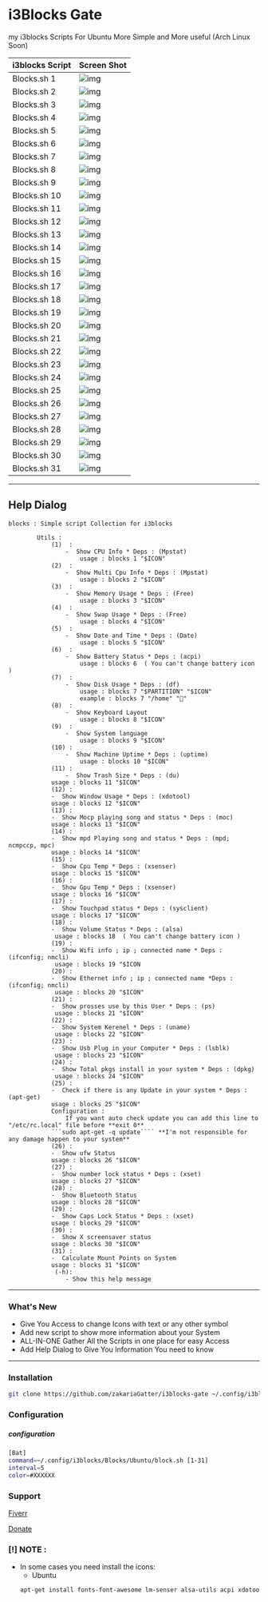 # i3Blocks Gate 

my i3blocks Scripts For Ubuntu More Simple and More useful (Arch Linux Soon)

| i3blocks Script |  Screen Shot |
|-----------------|--------------|
| Blocks.sh 1     | ![img](./screenshot/cpu.png)
| Blocks.sh 2     | ![img](./screenshot/cpus.png)
| Blocks.sh 3     | ![img](./screenshot/mem.png)
| Blocks.sh 4     | ![img](./screenshot/swap.png)
| Blocks.sh 5     | ![img](./screenshot/date.png)
| Blocks.sh 6     | ![img](./screenshot/bat.png)
| Blocks.sh 7     | ![img](./screenshot/disk.png)
| Blocks.sh 8     | ![img](./screenshot/key.png)
| Blocks.sh 9     | ![img](./screenshot/long.png)
| Blocks.sh 10    | ![img](./screenshot/uptime.png)
| Blocks.sh 11    | ![img](./screenshot/trash.png)
| Blocks.sh 12    | ![img](./screenshot/window.png)
| Blocks.sh 13    | ![img](./screenshot/mocp.png)
| Blocks.sh 14    | ![img](./screenshot/mpd.png)
| Blocks.sh 15    | ![img](./screenshot/cpu-temp.png)
| Blocks.sh 16    | ![img](./screenshot/gpu-temp.png)
| Blocks.sh 17    | ![img](./screenshot/mouse.png)
| Blocks.sh 18    | ![img](./screenshot/vol.png)
| Blocks.sh 19    | ![img](./screenshot/wifi.png)
| Blocks.sh 20    | ![img](./screenshot/ethernet.png)
| Blocks.sh 21    | ![img](./screenshot/ps.png)
| Blocks.sh 22    | ![img](./screenshot/kernel.png)
| Blocks.sh 23    | ![img](./screenshot/usb.png)
| Blocks.sh 24    | ![img](./screenshot/pkgs.png)
| Blocks.sh 25    | ![img](./screenshot/update.png)
| Blocks.sh 26    | ![img](./screenshot/ufw.png)
| Blocks.sh 27    | ![img](./screenshot/numlock.png)
| Blocks.sh 28    | ![img](./screenshot/bluetooth.png)
| Blocks.sh 29    | ![img](./screenshot/caplock.png)
| Blocks.sh 30    | ![img](./screenshot/x-screensaver.png)
| Blocks.sh 31    | ![img](./screenshot/mount.png)

---
## Help Dialog
```
blocks : Simple script Collection for i3blocks 

        Utils : 
            (1)  :
                -  Show CPU Info * Deps : (Mpstat)
                    usage : blocks 1 "$ICON"
            (2)  :
                -  Show Multi Cpu Info * Deps : (Mpstat)
                    usage : blocks 2 "$ICON"
            (3)  :
                -  Show Memory Usage * Deps : (Free)
                    usage : blocks 3 "$ICON"
            (4)  :
                -  Show Swap Usage * Deps : (Free)
                    usage : blocks 4 "$ICON"
            (5)  :
                -  Show Date and Time * Deps : (Date)
                    usage : blocks 5 "$ICON"
            (6)  :
                -  Show Battery Status * Deps : (acpi)
                    usage : blocks 6  ( You can't change battery icon )
            (7)  :
                -  Show Disk Usage * Deps : (df)
                    usage : blocks 7 "$PARTITION" "$ICON" 
                    example : blocks 7 "/home" ""
            (8)  :
                -  Show Keyboard Layout
                    usage : blocks 8 "$ICON"
            (9)  :
                -  Show System language
                    usage : blocks 9 "$ICON"
            (10) :
                -  Show Machine Uptime * Deps : (uptime)
                    usage : blocks 10 "$ICON"
            (11) :
                -  Show Trash Size * Deps : (du)
		    usage : blocks 11 "$ICON"
            (12) :
	        -  Show Window Usage * Deps : (xdotool)
		    usage : blocks 12 "$ICON"
            (13) :
	        -  Show Mocp playing song and status * Deps : (moc)
		    usage : blocks 13 "$ICON"
            (14) :
	        -  Show mpd Playing song and status * Deps : (mpd; ncmpccp, mpc)
		    usage : blocks 14 "$ICON"
            (15) :
	        -  Show Cpu Temp * Deps : (xsenser)
		    usage : blocks 15 "$ICON"
            (16) :
	        -  Show Gpu Temp * Deps : (xsenser)
		    usage : blocks 16 "$ICON"
            (17) :
	        -  Show Touchpad status * Deps : (sysclient)
		    usage : blocks 17 "$ICON"
            (18) :
	        -  Show Volume Status * Deps : (alsa)
		     usage : blocks 18  ( You can't change battery icon )
            (19) :
	        -  Show Wifi info ; ip ; connected name * Deps : (ifconfig; nmcli)
		     usage : blocks 19 "$ICON
            (20) :
	        -  Show Ethernet info ; ip ; connected name *Deps : (ifconfig; nmcli)
		     usage : blocks 20 "$ICON"
            (21) :
	        -  Show prosses use by this User * Deps : (ps)
		     usage : blocks 21 "$ICON"
            (22) :
	        -  Show System Kerenel * Deps : (uname)
		     usage : blocks 22 "$ICON"
            (23) :
	        -  Show Usb Plug in your Computer * Deps : (lsblk)
		     usage : blocks 23 "$ICON"
            (24) :
	        -  Show Total pkgs install in your system * Deps : (dpkg)
		     usage : blocks 24 "$ICON"
            (25) :
	        -  Check if there is any Update in your system * Deps : (apt-get)
		    usage : blocks 25 "$ICON"
		    Configuration :
		        If you want auto check update you can add this line to "/etc/rc.local" file before **exit 0**
			```sudo apt-get -q update```` **I'm not responsible for any damage happen to your system**
            (26) :
	        -  Show ufw Status
		    usage : blocks 26 "$ICON"
            (27) :
	        -  Show number lock status * Deps : (xset)
		    usage : blocks 27 "$ICON"
            (28) :
	        -  Show Bluetooth Status 
		    usage : blocks 28 "$ICON"
            (29) :
	        -  Show Caps Lock Status * Deps : (xset)
		    usage : blocks 29 "$ICON"
            (30) :
	        -  Show X screensaver status
		    usage : blocks 30 "$ICON"
            (31) :
	        -  Calculate Mount Points on System 
		    usage : blocks 31 "$ICON"
             (-h): 
                - Show this help message 
```
---

### What's New 

* Give You Access to change Icons with text or any other symbol 
* Add new script to show more information about your System 
* ALL-IN-ONE Gather All the Scripts in one place for easy Access 
* Add Help Dialog to Give You Information You need to know 

---

### Installation 

```bash 
git clone https://github.com/zakariaGatter/i3blocks-gate ~/.config/i3blocks/Blocks 
```

### Configuration 

##### configuration
```sh
[Bat]
command=~/.config/i3blocks/Blocks/Ubuntu/block.sh [1-31]
interval=5
color=#XXXXXX
```

### Support 

[Fiverr](https://www.fiverr.com/zakariagatter)

[Donate](https://www.paypal.me/ZGatter)


### [!] NOTE :
- In some cases you need install the icons:
  - Ubuntu
  ```sh
  apt-get install fonts-font-awesome lm-senser alsa-utils acpi xdotool mpd mpc ncmpcpp moc sysstat
  ```
